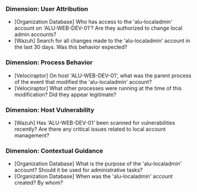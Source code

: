 ### Dimension: User Attribution
- [Organization Database] Who has access to the 'alu-localadmin' account on 'ALU-WEB-DEV-01'? Are they authorized to change local admin accounts?
- [Wazuh] Search for all changes made to the 'alu-localadmin' account in the last 30 days. Was this behavior expected?

### Dimension: Process Behavior
- [Velociraptor] On host 'ALU-WEB-DEV-01', what was the parent process of the event that modified the 'alu-localadmin' account?
- [Velociraptor] What other processes were running at the time of this modification? Did they appear legitimate?

### Dimension: Host Vulnerability
- [Wazuh] Has 'ALU-WEB-DEV-01' been scanned for vulnerabilities recently? Are there any critical issues related to local account management?

### Dimension: Contextual Guidance
- [Organization Database] What is the purpose of the 'alu-localadmin' account? Should it be used for administrative tasks?
- [Organization Database] When was the 'alu-localadmin' account created? By whom?